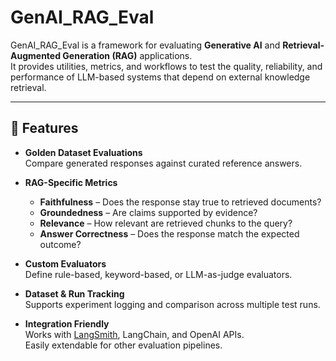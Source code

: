 # GenAI_RAG_Eval

GenAI_RAG_Eval is a framework for evaluating **Generative AI** and **Retrieval-Augmented Generation (RAG)** applications.  
It provides utilities, metrics, and workflows to test the quality, reliability, and performance of LLM-based systems that depend on external knowledge retrieval.

---

## 🚀 Features

- **Golden Dataset Evaluations**  
  Compare generated responses against curated reference answers.

- **RAG-Specific Metrics**  
  - **Faithfulness** – Does the response stay true to retrieved documents?  
  - **Groundedness** – Are claims supported by evidence?  
  - **Relevance** – How relevant are retrieved chunks to the query?  
  - **Answer Correctness** – Does the response match the expected outcome?  

- **Custom Evaluators**  
  Define rule-based, keyword-based, or LLM-as-judge evaluators.

- **Dataset & Run Tracking**  
  Supports experiment logging and comparison across multiple test runs.

- **Integration Friendly**  
  Works with [LangSmith](https://smith.langchain.com/), LangChain, and OpenAI APIs.  
  Easily extendable for other evaluation pipelines.
